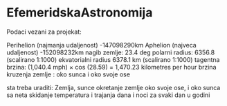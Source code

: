 EfemeridskaAstronomija
======================

Podaci vezani za projekat:

Perihelion (najmanja udaljenost) -147098290km
Aphelion (najveca udaljenost)  -152098232km
nagib zemlje:  23.4 deg
polarni radius: 6356.8 (scalirano 1:1000)
ekvatorialni radius 6378.1 km (scalirano 1:1000)
tagentna brzina: (1,040.4 mph) × cos (28.59) = 1,470.23 kilometres per hour 
brzina kruzenja zemlje :
oko sunca i oko svoje ose

sta treba uraditi:
Zemlja, sunce
okretanje zemlje oko svoje ose, i oko sunca
sa neta skidanje temperatura i trajanja dana i noci za svaki dan u godini
